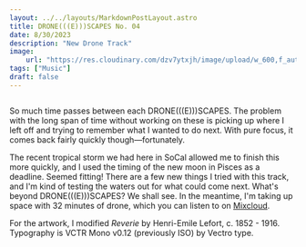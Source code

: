 ```yaml
---
layout: ../../layouts/MarkdownPostLayout.astro
title: DRONE(((E)))SCAPES No. 04
date: 8/30/2023
description: "New Drone Track"
image:
    url: "https://res.cloudinary.com/dzv7ytxjh/image/upload/w_600,f_auto,q_60/v1739348117/64eda90b86baea73fe48e026_DRONE_E_SCAPES_04_pqpwsk.png"
tags: ["Music"]
draft: false
---
```


<img class="blog-post-image-lg" src="https://res.cloudinary.com/dzv7ytxjh/image/upload/f_auto,q_60/v1739348117/64eda90b86baea73fe48e026_DRONE_E_SCAPES_04_pqpwsk.png" alt="">

So much time passes between each DRONE(((E)))SCAPES. The problem with the long span of time without working on these is picking up where I left off and trying to remember what I wanted to do next. With pure focus, it comes back fairly quickly though—fortunately. 

The recent tropical storm we had here in SoCal allowed me to finish this more quickly, and I used the timing of the new moon in Pisces as a deadline. Seemed fitting! There are a few new things I tried with this track, and I'm kind of testing the waters out for what could come next. What's beyond DRONE(((E)))SCAPES? We shall see. In the meantime, I'm taking up space with 32 minutes of drone, which you can listen to on [Mixcloud](https://www.mixcloud.com/aszaf/droneescapes-no-04/).

For the artwork, I modified _Reverie_ by Henri-Emile Lefort, c. 1852 - 1916. Typography is VCTR Mono v0.12 (previously ISO) by Vectro type.